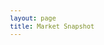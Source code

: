 ```yaml
---
layout: page
title: Market Snapshot
---
```

<meta charset="utf-8">

<head>
  <style>
    @import url(http://fonts.googleapis.com/css?family=Yanone+Kaffeesatz:400,700);

    body {
    font-family: "Yanone Kaffeesatz";
    }
    
    #demo {
    font-family: "Yanone Kaffeesatz";
    font-size:12px;
    }
  
  .axis.top {
    background-image: linear-gradient(top, #fff 0%, rgba(255,255,255,0) 100%);
    background-image: -o-linear-gradient(top, #fff 0%, rgba(255,255,255,0) 100%);
    background-image: -moz-linear-gradient(top, #fff 0%, rgba(255,255,255,0) 100%);
    background-image: -webkit-linear-gradient(top, #fff 0%, rgba(255,255,255,0) 100%);
    background-image: -ms-linear-gradient(top, #fff 0%, rgba(255,255,255,0) 100%);
    top: 0px;
  }
  
  .axis.bottom {
    background-image: linear-gradient(bottom, #fff 0%, rgba(255,255,255,0) 100%);
    background-image: -o-linear-gradient(bottom, #fff 0%, rgba(255,255,255,0) 100%);
    background-image: -moz-linear-gradient(bottom, #fff 0%, rgba(255,255,255,0) 100%);
    background-image: -webkit-linear-gradient(bottom, #fff 0%, rgba(255,255,255,0) 100%);
    background-image: -ms-linear-gradient(bottom, #fff 0%, rgba(255,255,255,0) 100%);
    bottom: 0px;
  }
  
  .horizon {
    border-bottom: solid 1px #000;
    overflow: hidden;
    position: relative;
  }
  
  .horizon {
    border-top: solid 1px #000;
    border-bottom: solid 1px #000;
  }
  
  .horizon + .horizon {
    border-top: none;
  }
  
  .horizon canvas {
    display: block;
  }
  
  .horizon .title,
  .horizon .value {
    bottom: 0;
    line-height: 30px;
    margin: 0 6px;
    position: absolute;
    text-shadow: 0 1px 0 rgba(255,255,255,.5);
    white-space: nowrap;
  }
  
  .horizon .title {
    left: 0;
  }
  
  .horizon .value {
    right: 0;
  }
  
  .line {
    background: #000;
    z-index: 2;
  }
    
  </style>
  
  <script src="//d3js.org/d3.v2.min.js" charset="utf-8"></script>
  <script src="https://square.github.io/cubism/cubism.v1.min.js"></script>
</head>

<body id="demo">
  <script>
    // Create Context
    var context = cubism.context()
        .serverDelay(0) // Collection lag
        .step(24 * 60 * 60 * 1000) // step(60 * 60 * 1000) - sixty minutes per value
        .size(750) // 1420 Number of Observation to parse
        .stop();
        
    alert( 'Bit of patience required...' )
    
    // Add Ruler
    d3.select("#demo").selectAll(".axis")
        .data(["top", "bottom"])
      .enter().append("div")
        .attr("class", function(d) { return d + " axis"; })
        .each(function(d) { d3.select(this).call(context.axis().ticks(12).orient(d)); });
    
    // Add vertical line
    d3.select("#demo").append("div")
        .attr("class", "rule")
        .call(context.rule());
    
    // Plot Horizon Graphs
    d3.select("#demo").selectAll(".horizon")
        .data([ 'DE10YB_EUR', 'UK10YB_GBP', 'USB02Y_USD', 'USB05Y_USD', 'USB10Y_USD', 'USB30Y_USD',
                'AU200_AUD', 'CH20_CHF', 'DE30_EUR', 'EU50_EUR', 'FR40_EUR', 'HK33_HKD', 'SG30_SGD',
                'JP225_USD', 'NAS100_USD', 'NL25_EUR', 'SPX500_USD', 'UK100_GBP', 'US2000_USD', 'US30_USD',
                'BCO_USD', 'CORN_USD','NATGAS_USD', 'SOYBN_USD', 'SUGAR_USD', 'WHEAT_USD', 'WTICO_USD', 
                'XAG_USD', 'XAU_USD','XAU_XAG', 'XCU_USD', 'XPD_USD', 'XPT_USD', 'USD_CAD', 'USD_CHF', 
                'USD_CNH', 'USD_CZK', 'USD_DKK', 'USD_HKD', 'USD_HUF', 'USD_INR', 'USD_JPY', 'USD_MXN',
                'USD_NOK', 'USD_PLN', 'USD_SAR', 'USD_SEK', 'USD_SGD', 'USD_THB', 'USD_TRY', 'USD_ZAR' ].map(stock))
      .enter().insert("div", ".bottom")
        .attr("class", "horizon")
      .call(context.horizon()
        .format(d3.format("+,.2p"))
        .height(25));
    
    // Set Focus on the Ruler / Axis
    context.on("focus", function(i) {
      d3.selectAll(".value").style("right", i == null ? null : context.size() - i + "px");
    });
    
    // Create Metrics by Reading from CSV file
    function stock(name) {
      var format = d3.time.format("%Y-%m-%d");
      return context.metric(function(start, stop, step, callback) {
          d3.csv("/js/cubism/snapshot.csv", function(rows) {
              rows = rows.map(function(d) {
                  return [format.parse(d.Date), +d[name]];
              }).filter(function(d) {
                  return d[1];
              }).reverse();
              var date = rows[0][0],
                  compare = rows[0][1],
                  value = rows[0][1],
                  values = [value];
              rows.forEach(function(d) {
                  while ((date = d3.time.day.offset(date, 1)) < d[0]) values.push(value);
                  values.push(value = (d[1] - compare) / compare);
              });
              callback(null, values.slice(-context.size()));
          });
      }, name);
    }

  </script>
</body>
